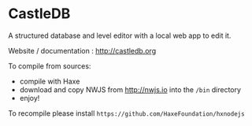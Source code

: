 CastleDB
========

A structured database and level editor with a local web app to edit it.

Website / documentation : http://castledb.org

To compile from sources:
 * compile with Haxe
 * download and copy NWJS from http://nwjs.io into the `/bin` directory
 * enjoy!

To recompile please install `https://github.com/HaxeFoundation/hxnodejs`

